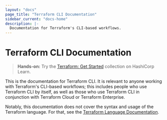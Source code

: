 ```yaml
---
layout: "docs"
page_title: "Terraform CLI Documentation"
sidebar_current: "docs-home"
description: |-
  Documentation for Terraform's CLI-based workflows.
---
```


# Terraform CLI Documentation

> **Hands-on:** Try the [Terraform: Get Started](https://learn.hashicorp.com/collections/terraform/aws-get-started?utm_source=WEBSITE&utm_medium=WEB_IO&utm_offer=ARTICLE_PAGE&utm_content=DOCS) collection on HashiCorp Learn.

This is the documentation for Terraform CLI. It is relevant to anyone working
with Terraform's CLI-based workflows; this includes people who use Terraform CLI
by itself, as well as those who use Terraform CLI in conjunction with Terraform
Cloud or Terraform Enterprise.

Notably, this documentation does not cover the syntax and usage of the Terraform
language. For that, see the
[Terraform Language Documentation](/docs/configuration/index.html).
